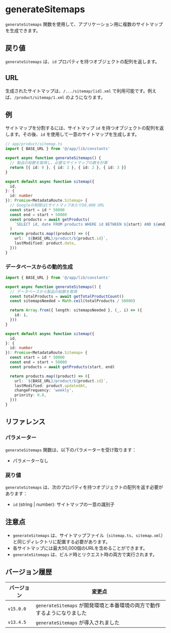 # generateSitemaps

`generateSitemaps` 関数を使用して、アプリケーション用に複数のサイトマップを生成できます。

## 戻り値

`generateSitemaps` は、`id` プロパティを持つオブジェクトの配列を返します。

## URL

生成されたサイトマップは、`/.../sitemap/[id].xml` で利用可能です。例えば、`/product/sitemap/1.xml` のようになります。

## 例

サイトマップを分割するには、サイトマップ `id` を持つオブジェクトの配列を返します。その後、`id` を使用して一意のサイトマップを生成します。

```typescript
// app/product/sitemap.ts
import { BASE_URL } from '@/app/lib/constants'

export async function generateSitemaps() {
  // 製品の総数を取得し、必要なサイトマップの数を計算
  return [{ id: 0 }, { id: 1 }, { id: 2 }, { id: 3 }]
}

export default async function sitemap({
  id,
}: {
  id: number
}): Promise<MetadataRoute.Sitemap> {
  // Googleの制限は1サイトマップあたり50,000 URL
  const start = id * 50000
  const end = start + 50000
  const products = await getProducts(
    `SELECT id, date FROM products WHERE id BETWEEN ${start} AND ${end}`
  )
  return products.map((product) => ({
    url: `${BASE_URL}/product/${product.id}`,
    lastModified: product.date,
  }))
}
```

### データベースからの動的生成

```typescript
import { BASE_URL } from '@/app/lib/constants'

export async function generateSitemaps() {
  // データベースから製品の総数を取得
  const totalProducts = await getTotalProductCount()
  const sitemapsNeeded = Math.ceil(totalProducts / 50000)

  return Array.from({ length: sitemapsNeeded }, (_, i) => ({
    id: i,
  }))
}

export default async function sitemap({
  id,
}: {
  id: number
}): Promise<MetadataRoute.Sitemap> {
  const start = id * 50000
  const end = start + 50000
  const products = await getProducts(start, end)

  return products.map((product) => ({
    url: `${BASE_URL}/product/${product.id}`,
    lastModified: product.updatedAt,
    changeFrequency: 'weekly',
    priority: 0.8,
  }))
}
```

## リファレンス

### パラメーター

`generateSitemaps` 関数は、以下のパラメーターを受け取ります：

- パラメーターなし

### 戻り値

`generateSitemaps` は、次のプロパティを持つオブジェクトの配列を返す必要があります：

- `id` (string | number): サイトマップの一意の識別子

## 注意点

- `generateSitemaps` は、サイトマップファイル（`sitemap.ts`、`sitemap.xml`）と同じディレクトリに配置する必要があります。
- 各サイトマップには最大50,000個のURLを含めることができます。
- `generateSitemaps` は、ビルド時とリクエスト時の両方で実行されます。

## バージョン履歴

| バージョン | 変更点 |
|-----------|--------|
| `v15.0.0` | `generateSitemaps` が開発環境と本番環境の両方で動作するようになりました |
| `v13.4.5` | `generateSitemaps` が導入されました |
